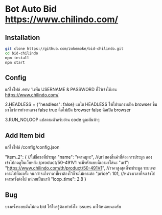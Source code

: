 # Bot Auto Bid https://www.chilindo.com/

## Installation
```bash
git clone https://github.com/zokemoke/bid-chilindo.git
cd bid-chilindo
npm install
npm start
```

## Config
แก้ไขไฟล์ .env
1.เพิ่ม USERNAME & PASSWORD ที่ไว้เข้าใช้งาน https://www.chilindo.com/

2.HEADLESS = {"headless": false}
แกไข HEADLESS ให้โปรแกรมเปิด browser ขึ้นมาโชว์การทำงานตรง false
true คือไม่เปิด browser
false คือเปิด browser

3.RUN_NOLOOP แปลตามตัวครับอ่าน code ดูละกันห้าๆ

## Add Item bid
แก้ไขไฟล์ /config/config.json

"item_2": {
    //ใส่ชื่อขอที่ประมูล
    "name": "เตาหมูทะ",
    //url ของสิ้นค้าที่ต้องการประมูล ลองเข้าไปกดดูในเว็บหลัง /product/50-491V1 จะมีรหัสแบบนี้เอามาใส่นะ
    "url": "https://www.chilindo.com/th/product/50-491V1",
    //ราคาสูงสุดที่จะประมูล ระบบจะเคาะไปที่ละครั้ง จนกว่าจะถึงราคาที่เราต้องไว้ก็จะไม่เคาะต่อ
    "price": 101,
    //หน่วงเวลาที่จะเข้าไปเคาะครั้งต่อไป หน่วยเป็นนาที
    "loop_time": 2.8
}

## Bug
บางครั้งระบบมันไม่กด bid ให้ใครรู้ต้องทำยังไง issues มาให้หน่อยนะครับ